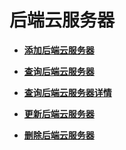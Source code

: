 # 后端云服务器<a name="zh-cn_topic_0141008470"></a>

-   **[添加后端云服务器](添加后端云服务器-28.md)**  

-   **[查询后端云服务器](查询后端云服务器-29.md)**  

-   **[查询后端云服务器详情](查询后端云服务器详情-30.md)**  

-   **[更新后端云服务器](更新后端云服务器-31.md)**  

-   **[删除后端云服务器](删除后端云服务器-32.md)**  


